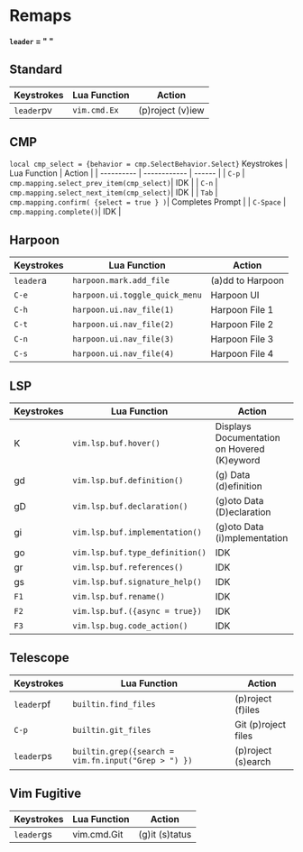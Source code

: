 # Remaps
#### `leader` = " "

## Standard
| Keystrokes | Lua Function | Action |
| ---------- | ------------ | ------ |
| `leader`pv | `vim.cmd.Ex` | (p)roject (v)iew |

## CMP
`local cmp_select = {behavior = cmp.SelectBehavior.Select}`
Keystrokes | Lua Function | Action |
| ---------- | ------------ | ------ |
| `C-p` | `cmp.mapping.select_prev_item(cmp_select)`| IDK |
| `C-n` | `cmp.mapping.select_next_item(cmp_select)`| IDK |
| `Tab` | `cmp.mapping.confirm( {select = true } )`| Completes Prompt |
| `C-Space` | `cmp.mapping.complete()`| IDK |

## Harpoon
 Keystrokes | Lua Function | Action |
| ---------- | ------------ | ------ |
| `leader`a | `harpoon.mark.add_file` | (a)dd to Harpoon |
| `C-e` | `harpoon.ui.toggle_quick_menu` | Harpoon UI |
| `C-h` | `harpoon.ui.nav_file(1)` | Harpoon File 1 |
| `C-t` | `harpoon.ui.nav_file(2)` | Harpoon File 2 |
| `C-n` | `harpoon.ui.nav_file(3)` | Harpoon File 3 |
| `C-s` | `harpoon.ui.nav_file(4)` | Harpoon File 4 |

## LSP
Keystrokes | Lua Function | Action |
| ---------- | ------------ | ------ |
| K | `vim.lsp.buf.hover()` | Displays Documentation on Hovered (K)eyword |
| gd | `vim.lsp.buf.definition()` | (g) Data (d)efinition |
| gD | `vim.lsp.buf.declaration()` | (g)oto Data (D)eclaration |
| gi | `vim.lsp.buf.implementation()` | (g)oto Data (i)mplementation |
| go | `vim.lsp.buf.type_definition()` | IDK |
| gr | `vim.lsp.buf.references()` | IDK |
| gs | `vim.lsp.buf.signature_help()` | IDK |
| `F1` | `vim.lsp.buf.rename()` | IDK |
| `F2` | `vim.lsp.buf.({async = true})` | IDK |
| `F3` | `vim.lsp.bug.code_action()` | IDK |

## Telescope
| Keystrokes | Lua Function | Action |
| ---------- | ------------ | ------ |
| `leader`pf | `builtin.find_files` | (p)roject (f)iles |
| `C-p` | `builtin.git_files` | Git (p)roject files |
| `leader`ps | `builtin.grep({search = vim.fn.input("Grep > ") })` | (p)roject (s)earch |

## Vim Fugitive
Keystrokes | Lua Function | Action |
| ---------- | ------------ | ------ |
| `leader`gs | vim.cmd.Git | (g)it (s)tatus |
